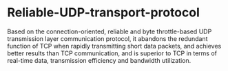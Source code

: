 # Reliable-UDP-transport-protocol
   Based on the connection-oriented, reliable and byte throttle-based UDP transmission layer communication protocol, it abandons the redundant function of TCP when rapidly transmitting short data packets, and achieves better results than TCP communication, and is superior to TCP in terms of real-time data, transmission efficiency and bandwidth utilization.

